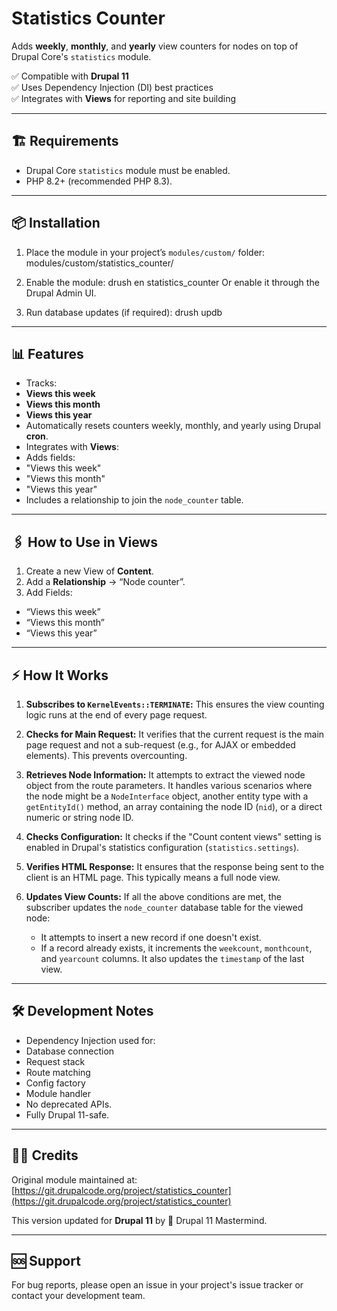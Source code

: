 # Statistics Counter

Adds **weekly**, **monthly**, and **yearly** view counters for nodes on top of Drupal Core's `statistics` module.

✅ Compatible with **Drupal 11**  
✅ Uses Dependency Injection (DI) best practices  
✅ Integrates with **Views** for reporting and site building

---

## 🏗️ Requirements

- Drupal Core `statistics` module must be enabled.
- PHP 8.2+ (recommended PHP 8.3).

---

## 📦 Installation

1. Place the module in your project’s `modules/custom/` folder:
modules/custom/statistics_counter/
2. Enable the module:
drush en statistics_counter
Or enable it through the Drupal Admin UI.

3. Run database updates (if required):
drush updb

---

## 📊 Features

- Tracks:
- **Views this week**
- **Views this month**
- **Views this year**
- Automatically resets counters weekly, monthly, and yearly using Drupal **cron**.
- Integrates with **Views**:
- Adds fields:
 - "Views this week"
 - "Views this month"
 - "Views this year"
- Includes a relationship to join the `node_counter` table.

---

## 🖇️ How to Use in Views

1. Create a new View of **Content**.
2. Add a **Relationship** → “Node counter”.
3. Add Fields:
- “Views this week”
- “Views this month”
- “Views this year”

---

## ⚡ How It Works

1.  **Subscribes to `KernelEvents::TERMINATE`:** This ensures the view counting logic runs at the end of every page request.

2.  **Checks for Main Request:** It verifies that the current request is the main page request and not a sub-request (e.g., for AJAX or embedded elements). This prevents overcounting.

3.  **Retrieves Node Information:** It attempts to extract the viewed node object from the route parameters. It handles various scenarios where the node might be a `NodeInterface` object, another entity type with a `getEntityId()` method, an array containing the node ID (`nid`), or a direct numeric or string node ID.

4.  **Checks Configuration:** It checks if the "Count content views" setting is enabled in Drupal's statistics configuration (`statistics.settings`).

5.  **Verifies HTML Response:** It ensures that the response being sent to the client is an HTML page. This typically means a full node view.

6.  **Updates View Counts:** If all the above conditions are met, the subscriber updates the `node_counter` database table for the viewed node:
    * It attempts to insert a new record if one doesn't exist.
    * If a record already exists, it increments the `weekcount`, `monthcount`, and `yearcount` columns. It also updates the `timestamp` of the last view.

---

## 🛠️ Development Notes

- Dependency Injection used for:
- Database connection
- Request stack
- Route matching
- Config factory
- Module handler
- No deprecated APIs.
- Fully Drupal 11-safe.

---

## 👷‍♂️ Credits

Original module maintained at:  
[https://git.drupalcode.org/project/statistics_counter](https://git.drupalcode.org/project/statistics_counter)

This version updated for **Drupal 11** by 🧩 Drupal 11 Mastermind.

---

## 🆘 Support

For bug reports, please open an issue in your project's issue tracker or contact your development team.
